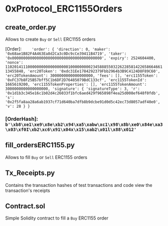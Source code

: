 # 0xProtocol_ERC1155Orders
 
 ## create_order.py
  Allows to create `Buy` or `Sell` ERC1155 orders
  
  [Order]: `    'order': {
        'direction': 0,
        'maker': '0x68ae1B82F4A463Ea8d2Ca3c0Dc9cCe39411B4719',
        'taker': '0x0000000000000000000000000000000000000000',
        'expiry': 2524604400,
        'nonce': 110201411100000000000000000010000000002345888550322622858142265866466113455848,
        'erc20Token': '0xdc31Ee1784292379Fbb2964b3B9C4124D8F89C60',
        'erc20TokenAmount': 3000000000000000000,
        'fees': [],
        'erc1155Token': '0xFC37b8F25B57bff5C1b6DF2D76485079BdC133cf',
        'erc1155TokenId': 1665619200,
        'erc1155TokenProperties': [],
        'erc1155TokenAmount': 3000000000000000000,
        'signature': {
            'signatureType': 3,
            'r': '0x1d1b3c345e16c1b02d4c26033f1bfc6aed429f965898f4ea25d008ef648f0fdb',
            's': '0x2f5fa8aa28a6ab1937cf71d640ba7dfb8b9dcbe91d0d5c42ec73d8057adf40e0',
            'v': 28
        }
    }`
  
  
  ### [OrderHash]: `b'\xb8\xe1\xe9\x8e\xb2\x94\xa5\xabw\xc1\x98\x8b\xe0\x84e\xa3\x03\xf0I\xb2\xc6\x91\x04x\x15\xab2\x01l\x88\x012'`
  

## fill_ordersERC1155.py
 Allows to fill `Buy` or `Sell` ERC1155 orders
 
## Tx_Receipts.py
 Contains the transaction hashes of test transactions and code view the transaction's receipts
 
## Contract.sol
 Simple Solidity contract to fill a `Buy` ERC1155 order
